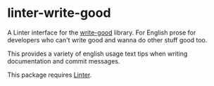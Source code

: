 # linter-write-good


A Linter interface for the [write-good](https://github.com/btford/write-good)
library. For English prose for developers who can't write good and wanna do
other stuff good too.

This provides a variety of english usage text tips when writing documentation
and commit messages.

This package requires [Linter](https://github.com/AtomLinter/Linter).
